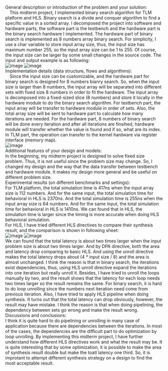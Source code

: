 General description or introduction of the problem and your solution:<br>
&emsp;This midterm project, I implemented binary search algorithm for TLM platform and HLS. Binary search is a divide and conquer algorithm to find a specific value in a sorted array. I decomposed the project into software and hardware parts, the software part is the testbench and the hardware part is the binary search hardware I implemented. The hardware part of binary search is implemented as 8 numbers array binary search. For simplicity, I use a char variable to store input array size, thus, the input size has maximum number 255, so the input array size can be 1 to 255. Of course, the input size can be larger by some small changes in the source code. The input and output example is as following:<br>
![image](https://user-images.githubusercontent.com/101209771/165588790-9cfcc617-db48-400c-96f1-3c5b30d3747b.png)
![image](https://user-images.githubusercontent.com/101209771/165589030-e839f931-ce6b-4472-b324-f8068a2381cb.png)<br>
Implementation details (data structure, flows and algorithms):<br>
&emsp;Since the input size can be customizable, and the hardware part for binary search is designed for 8 numbers bianry search. So, when the input size is larger than 8 numbers, the input array will be separated into different sets with fixed size 8 numbers in order to fit the hardware. The input array is decomposed into a fixed-sized slice (8 numbers) and store it locally in the hardware module to do the binary search algorithm. For testbench part, the input array will be transfer to hardware module in order of sets. Also, the total array size will be sent to hardware part to calculate how many iterations are needed. For the hardware part, 8 numbers of binary search will be done every iteration and after all iterations are finsihed, hardware module will transfer whether the value is found and if so, what are its index. In TLM part, the operation can transfer to the kernel hardware via register interface (memory map).<br>
![image](https://user-images.githubusercontent.com/101209771/165591634-ea5318b9-ec1f-40af-822d-61f28adc9eea.png)<br>
Additional features of your design and models:<br>
In the beginning, my midterm project is designed to solve fixed size problem. Thus, it is not useful since the problem size may change. So, I changed my design and the way that the data transfer between testbench and hardware module. It makes my design more general and be useful on different problem size.<br>
Experimental results (on different benchmarks and settings):<br>
For TLM platform, the total simulation time is 417ns when the input array size is 112 numbers. And for the same input, the total simulation time for behavioral in HLS is 2370ns. And the total simulation time is 255ns when the input array size is 64 numbers. And for the same input, the total simulation time for behavioral in HLS is 1410ns. We can found that in HLS, the simulation time is larger since the timing is more accurate when doing HLS behavioral simulation.<br>
For HLS, I have tried different HLS directives to compare their synthesis result, and the comparison is shown in following sheet:<br>
![image](https://user-images.githubusercontent.com/101209771/165596343-128a0a27-624f-4b8b-8e40-ff61e62d997a.png)
![image](https://user-images.githubusercontent.com/101209771/165596400-e35031ba-6345-41d3-90b6-1637a703e474.png)<br>
We can found that the total latency is about two times larger when the input problem size is about two times larger. And by DPA directive, both the area and latency drop comparing to basic HLS. And using the unroll directive makes the total latency drops about (4 * input size / 8) and the area is almost unchanged. I think the reason is that in binary search, the iterations exist dependencies, thus, using HLS unroll directive expand the iterations into one iteration but really unroll it. Besides, I have tried to unroll the loops manually by two, and the result shows that the latency for each loop needs two times larger so the result remains the same. For binary search, it is hard to do loop unrolling since the numbers next iteration need come from previous iteration. Also, I have tried to apply HLS pipeline when doing synthesis. It turns out that the total latency can drop obviously, however, the result may have mistake. I think the reason is that when doing pipelining, the dependency between sets go wrong and make the result wrong.<br>
Discussions and conclusions:<br>
I think it is quite hard to do pipelining or unrolling in many case of application because there are dependencies between the iterations. In most of the cases, the dependencies are the difficult part to do optimization by loop unrolling. By implementing this midterm project, I have further understand how different HLS directives work and what the result may be. It is quite interesting that by some optimization, it is possible to make the area of synthesis result double but make the toatl latency one third. So, it is improtant to attempt different synthesis strategy on a design to find the most acceptable result.<br>
